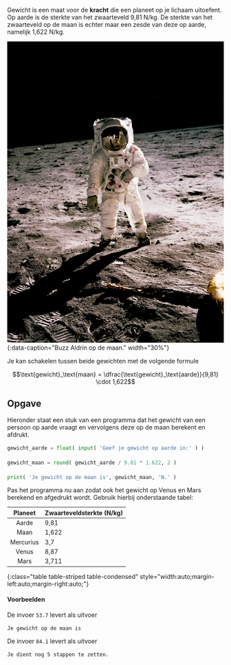 Gewicht is een maat voor de **kracht** die een planeet op je lichaam uitoefent. Op aarde is de sterkte van het zwaarteveld 9,81 N/kg. De sterkte van het zwaarteveld op de maan is echter maar een zesde van deze op aarde, namelijk 1,622 N/kg.

![Buzz Aldrin op de maan.](media/history-in-hd.jpg "Foto door History in HD op Unsplash."){:data-caption="Buzz Aldrin op de maan." width="30%"}

Je kan schakelen tussen beide gewichten met de volgende formule

$$\text{gewicht}_\text{maan} = \dfrac{\text{gewicht}_\text{aarde}}{9,81} \cdot 1,622$$

## Opgave
Hieronder staat een stuk van een programma dat het gewicht van een persoon op aarde vraagt en vervolgens deze op de maan berekent en afdrukt.

```python
gewicht_aarde = float( input( 'Geef je gewicht op aarde in:' ) )

gewicht_maan = round( gewicht_aarde / 9.81 * 1.622, 2 )

print( 'Je gewicht op de maan is', gewicht_maan, 'N.' )
```

Pas het programma nu aan zodat ook het gewicht op Venus en Mars berekend en afgedrukt wordt. Gebruik hierbij onderstaande tabel:

| Planeet | Zwaarteveldsterkte (N/kg) |
|:--------:|-------------|
| Aarde  | 9,81 |
| Maan | 1,622 |
| Mercurius | 3,7 |
| Venus | 8,87 |
| Mars | 3,711 |
{:class="table table-striped table-condensed" style="width:auto;margin-left:auto;margin-right:auto;"}

#### Voorbeelden
De invoer `53.7` levert als uitvoer
```
Je gewicht op de maan is 
```

De invoer `84.1` levert als uitvoer
```
Je dient nog 5 stappen te zetten.
```